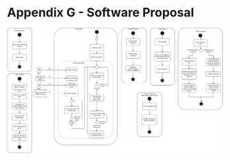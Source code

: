 # Appendix G - Software Proposal


![Software Proposal](/media/webpage/software_proposal.png "Software Proposal")
